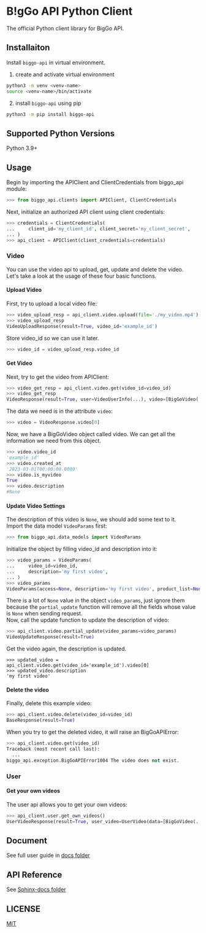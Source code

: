 # B!gGo API Python Client

The official Python client library for BigGo API.

## Installaiton
Install `biggo-api` in virtual environment.
1. create and activate virtual environment
```bash
python3 -m venv <venv-name>
source <venv-name>/bin/activate
```
2. install `biggo-api` using pip
```bash
python3 -m pip install biggo-api
```

## Supported Python Versions
Python 3.9+

## Usage
Begin by importing the APIClient and ClientCredentials from biggo_api module:
```Python
>>> from biggo_api.clients import APIClient, ClientCredentials
```
Next, initialize an authorized API client using client credentials:
```Python
>>> credentials = ClientCredentials(
...     client_id='my_client_id', client_secret='my_client_secret',
... )
>>> api_client = APIClient(client_credentials=credentials)
```
### Video
You can use the video api to upload, get, update and delete the video.  
Let's take a look at the usage of these four basic functions.
#### Upload Video
First, try to upload a local video file:
```Python
>>> video_upload_resp = api_client.video.upload(file='./my_video.mp4')
>>> video_upload_resp
VideoUploadResponse(result=True, video_id='example_id')
```
Store video_id so we can use it later.
```Python
>>> video_id = video_upload_resp.video_id
```
#### Get Video
Next, try to get the video from APIClient:
```Python
>>> video_get_resp = api_client.video.get(video_id=video_id)
>>> video_get_resp
VideoResponse(result=True, user=VideoUserInfo(...), video=[BigGoVideo(...)], size=1)
```
The data we need is in the attribute `video`:
```Python
>>> video = VideoResponse.video[0]
```
Now, we have a BigGoVideo object called video. We can get all the information we need from this object.
```Python
>>> video.video_id
'example_id'
>>> video.created_at
'2023-03-01T00:00:00.0000'
>>> video.is_myvideo
True
>>> video.description
#None
```
#### Update Video Settings
The description of this video is `None`, we should add some text to it.  
Import the data model `VideoParams` first:
```Python
>>> from biggo_api.data_models import VideoParams
```
Initialize the object by filling video_id and description into it:
```Python
>>> video_params = VideoParams(
...     video_id=video_id,
...     description='my first video',
... )
>>> video_params
VideoParams(access=None, description='my first video', product_list=None, thumbnail_time=None, title=None, video_id='example_id')
```
There is a lot of `None` value in the object `video_params`, just ignore them because the `partial_update` function will remove all the fields whose value is `None` when sending request.  
Now, call the update function to update the description of video:
```Python
>>> api_client.video.partial_update(video_params=video_params)
VideoUpdateResponse(result=True)
```
Get the video again, the description is updated.
```Python3
>>> updated_video = api_client.video.get(video_id='example_id').video[0]
>>> updated_video.description
'my first video'
```
#### Delete the video
Finally, delete this example video:
```Python
>>> api_client.video.delete(video_id=video_id)
BaseResponse(result=True)
```
When you try to get the deleted video, it will raise an BigGoAPIError:
```Python
>>> api_client.video.get(video_id)
Traceback (most recent call last):
  ...
biggo_api.exception.BigGoAPIError1004 The video does not exist.
```
### User
#### Get your own videos
The user api allows you to get your own videos:
```Python
>>> api_client.user.get_own_videos()
UserVideoResponse(result=True, user_video=UserVideo(data=[BigGoVideo(...), ...], size=1))
```

## Document
See full user guide in [docs folder](docs)  

## API Reference
See [Sphinx-docs folder](Sphinx-docs/_build/markdown/index.md)  

## LICENSE
[MIT](LICENSE)